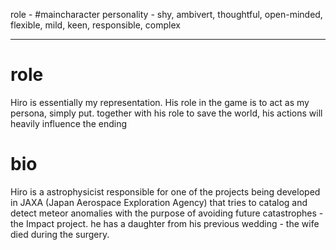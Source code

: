 role - #maincharacter
personality - shy, ambivert, thoughtful, open-minded, flexible, mild, keen, responsible, complex

---

# role
Hiro is essentially my representation. His role in the game is to act as my persona, simply put. together with his role to save the world, his actions will heavily influence the ending

# bio
Hiro is a astrophysicist responsible for one of the projects being developed in JAXA (Japan Aerospace Exploration Agency) that tries to catalog and detect meteor anomalies with the purpose of avoiding future catastrophes - the Impact project. he has a daughter from his previous wedding - the wife died during the surgery.